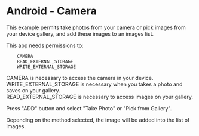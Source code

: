 **Android** - Camera
==================================================

This example permits take photos from your camera or pick images from your device gallery, and add these images to an images list.

This app needs permissions to:
		
		CAMERA 
		READ_EXTERNAL_STORAGE
		WRITE_EXTERNAL_STORAGE
		
CAMERA is necessary to access the camera in your device.<br>
WRITE_EXTERNAL_STORAGE is necessary when you takes a photo and saves on your gallery.<br>
READ_EXTERNAL_STORAGE is necessary to access images on your gallery.<br>

Press "ADD" button and select "Take Photo" or "Pick from Gallery".

Depending on the method selected, the image will be added into the list of images.
     



